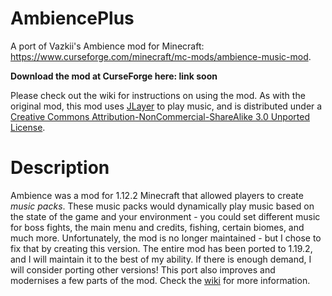 # AmbiencePlus
A port of Vazkii's Ambience mod for Minecraft: https://www.curseforge.com/minecraft/mc-mods/ambience-music-mod.

**Download the mod at CurseForge here: link soon**

Please check out the wiki for instructions on using the mod.
As with the original mod, this mod uses [JLayer](http://www.javazoom.net/javalayer/javalayer.html) to play music, and is distributed under a [Creative Commons Attribution-NonCommercial-ShareAlike 3.0 Unported License](http://creativecommons.org/licenses/by-nc-sa/3.0/deed.en_GB).

# Description

Ambience was a mod for 1.12.2 Minecraft that allowed players to create *music packs*. These music packs would dynamically play music based on the state of the game and your environment - you could set different music for boss fights, the main menu and credits, fishing, certain biomes, and much more. Unfortunately, the mod is no longer maintained - but I chose to fix that by creating this version. The entire mod has been ported to 1.19.2, and I will maintain it to the best of my ability. If there is enough demand, I will consider porting other versions! This port also improves and modernises a few parts of the mod. Check the [wiki](https://github.com/cursedgerbil/AmbiencePlus/wiki) for more information.
